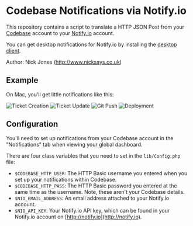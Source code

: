 # Codebase Notifications via Notify.io

This repository contains a script to translate a HTTP JSON Post from your [Codebase](http://codebasehq.com) account to your [Notify.io](http://notify.io) account.

You can get desktop notifications for Notify.io by installing the [desktop client](http://www.notify.io/getstarted).

Author: Nick Jones (<http://www.nicksays.co.uk>)

## Example

On Mac, you'll get little notifications like this:

![Ticket Creation](http://dl.dropbox.com/u/192363/github/codebase-notifyio/new_ticket.png)
![Ticket Update](http://dl.dropbox.com/u/192363/github/codebase-notifyio/updated_ticket.png)
![Git Push](http://dl.dropbox.com/u/192363/github/codebase-notifyio/git_push.png)
![Deployment](http://dl.dropbox.com/u/192363/github/codebase-notifyio/deployment.png)

## Configuration

You'll need to set up notifications from your Codebase account in the "Notifications" tab when viewing your global dashboard.

There are four class variables that you need to set in the `lib/Config.php` file:

* `$CODEBASE_HTTP_USER`: The HTTP Basic username you entered when you set up your notifications within Codebase.
* `$CODEBASE_HTTP_PASS`: The HTTP Basic password you entered at the same time as the username.  Note, these aren't your Codebase details.
* `$NIO_EMAIL_ADDRESS`: An email address attached to your Notify.io account.
* `$NIO_API_KEY`: Your Notify.io API key, which can be found in your Notify.io account on [http://notify.io](http://notify.io).
